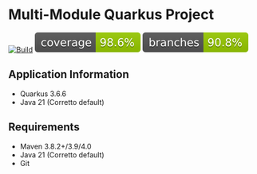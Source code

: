# Multi-Module Quarkus Project

[![Build](https://github.com/Broadan26/multi-module/actions/workflows/maven-build.yml/badge.svg)](https://github.com/Broadan26/multi-module/actions/workflows/maven-build.yml)
[![Coverage](https://raw.githubusercontent.com/Broadan26/multi-module/825606d2c279c714f155ade786d0166f12989a76/.github/badges/jacoco.svg)](https://github.com/Broadan26/multi-module/actions/workflows/maven-build.yml)
[![Branches](https://raw.githubusercontent.com/Broadan26/multi-module/825606d2c279c714f155ade786d0166f12989a76/.github/badges/branches.svg)](https://github.com/Broadan26/multi-module/actions/workflows/maven-build.yml)

## Application Information
* Quarkus 3.6.6
* Java 21 (Corretto default)

## Requirements
* Maven 3.8.2+/3.9/4.0
* Java 21 (Corretto default)
* Git